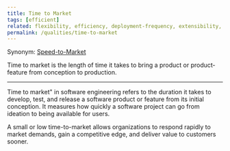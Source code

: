 ```yaml
---
title: Time to Market
tags: [efficient]
related: flexibility, efficiency, deployment-frequency, extensibility, lead-time-for-changes, cycle-time
permalink: /qualities/time-to-market
---
```


Synonym: [Speed-to-Market](/qualities/time-to-market)


<div class="arc42-help" markdown="1">

Time to market is the length of time it takes to bring a product or product-feature  from conception to production. 

<hr>
Time to market" in software engineering refers to the duration it takes to develop, test, and release a software product or feature from its initial conception. 
It measures how quickly a software project can go from ideation to being available for users.

A small or low time-to-market allows organizations to respond rapidly to market demands, gain a competitive edge, and deliver value to customers sooner.

</div>
